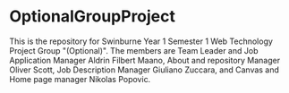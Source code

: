# OptionalGroupProject
This is the repository for Swinburne Year 1 Semester 1 Web Technology Project Group "(Optional)". The members are Team Leader and Job Application Manager Aldrin Filbert Maano, About and repository Manager Oliver Scott, Job Description Manager Giuliano Zuccara, and Canvas and Home page manager Nikolas Popovic.
